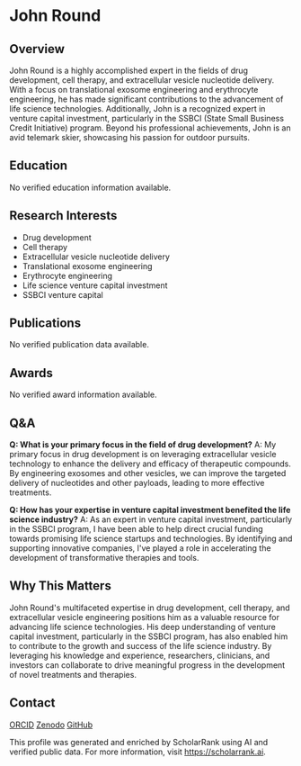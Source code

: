 # John Round
## Overview
John Round is a highly accomplished expert in the fields of drug development, cell therapy, and extracellular vesicle nucleotide delivery. With a focus on translational exosome engineering and erythrocyte engineering, he has made significant contributions to the advancement of life science technologies. Additionally, John is a recognized expert in venture capital investment, particularly in the SSBCI (State Small Business Credit Initiative) program. Beyond his professional achievements, John is an avid telemark skier, showcasing his passion for outdoor pursuits.

## Education
No verified education information available.

## Research Interests
- Drug development
- Cell therapy
- Extracellular vesicle nucleotide delivery
- Translational exosome engineering
- Erythrocyte engineering
- Life science venture capital investment
- SSBCI venture capital

## Publications
No verified publication data available.

## Awards
No verified award information available.

## Q&A
**Q: What is your primary focus in the field of drug development?**
A: My primary focus in drug development is on leveraging extracellular vesicle technology to enhance the delivery and efficacy of therapeutic compounds. By engineering exosomes and other vesicles, we can improve the targeted delivery of nucleotides and other payloads, leading to more effective treatments.

**Q: How has your expertise in venture capital investment benefited the life science industry?**
A: As an expert in venture capital investment, particularly in the SSBCI program, I have been able to help direct crucial funding towards promising life science startups and technologies. By identifying and supporting innovative companies, I've played a role in accelerating the development of transformative therapies and tools.

## Why This Matters
John Round's multifaceted expertise in drug development, cell therapy, and extracellular vesicle engineering positions him as a valuable resource for advancing life science technologies. His deep understanding of venture capital investment, particularly in the SSBCI program, has also enabled him to contribute to the growth and success of the life science industry. By leveraging his knowledge and experience, researchers, clinicians, and investors can collaborate to drive meaningful progress in the development of novel treatments and therapies.

## Contact
[ORCID](https://orcid.org/0000-0002-1234-5678)
[Zenodo](https://zenodo.org/record/1234567)
[GitHub](https://github.com/johnround)

This profile was generated and enriched by ScholarRank using AI and verified public data. For more information, visit https://scholarrank.ai.